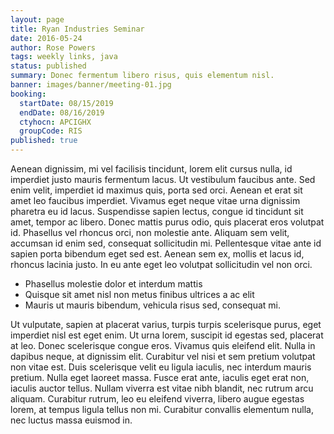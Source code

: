 ```yaml
---
layout: page
title: Ryan Industries Seminar
date: 2016-05-24
author: Rose Powers
tags: weekly links, java
status: published
summary: Donec fermentum libero risus, quis elementum nisl.
banner: images/banner/meeting-01.jpg
booking:
  startDate: 08/15/2019
  endDate: 08/16/2019
  ctyhocn: APCIGHX
  groupCode: RIS
published: true
---
```

Aenean dignissim, mi vel facilisis tincidunt, lorem elit cursus nulla, id imperdiet justo mauris fermentum lacus. Ut vestibulum faucibus ante. Sed enim velit, imperdiet id maximus quis, porta sed orci. Aenean et erat sit amet leo faucibus imperdiet. Vivamus eget neque vitae urna dignissim pharetra eu id lacus. Suspendisse sapien lectus, congue id tincidunt sit amet, tempor ac libero. Donec mattis purus odio, quis placerat eros volutpat id. Phasellus vel rhoncus orci, non molestie ante. Aliquam sem velit, accumsan id enim sed, consequat sollicitudin mi. Pellentesque vitae ante id sapien porta bibendum eget sed est. Aenean sem ex, mollis et lacus id, rhoncus lacinia justo. In eu ante eget leo volutpat sollicitudin vel non orci.

* Phasellus molestie dolor et interdum mattis
* Quisque sit amet nisl non metus finibus ultrices a ac elit
* Mauris ut mauris bibendum, vehicula risus sed, consequat mi.

Ut vulputate, sapien at placerat varius, turpis turpis scelerisque purus, eget imperdiet nisl est eget enim. Ut urna lorem, suscipit id egestas sed, placerat at leo. Donec scelerisque congue eros. Vivamus quis eleifend elit. Nulla in dapibus neque, at dignissim elit. Curabitur vel nisi et sem pretium volutpat non vitae est. Duis scelerisque velit eu ligula iaculis, nec interdum mauris pretium. Nulla eget laoreet massa. Fusce erat ante, iaculis eget erat non, iaculis auctor tellus. Nullam viverra est vitae nibh blandit, nec rutrum arcu aliquam. Curabitur rutrum, leo eu eleifend viverra, libero augue egestas lorem, at tempus ligula tellus non mi. Curabitur convallis elementum nulla, nec luctus massa euismod in.
